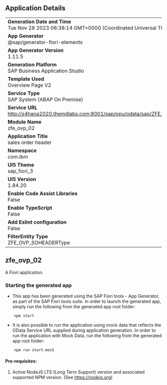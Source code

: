 ## Application Details
|               |
| ------------- |
|**Generation Date and Time**<br>Tue Nov 28 2023 06:38:14 GMT+0000 (Coordinated Universal Time)|
|**App Generator**<br>@sap/generator-fiori-elements|
|**App Generator Version**<br>1.11.5|
|**Generation Platform**<br>SAP Business Application Studio|
|**Template Used**<br>Overview Page V2|
|**Service Type**<br>SAP System (ABAP On Premise)|
|**Service URL**<br>http://s4hana2020.themdlabs.com:8001/sap/opu/odata/sap/ZFE_OVP_SOHEADER_CDS
|**Module Name**<br>zfe_ovp_02|
|**Application Title**<br>sales order header |
|**Namespace**<br>com.ibm|
|**UI5 Theme**<br>sap_fiori_3|
|**UI5 Version**<br>1.84.20|
|**Enable Code Assist Libraries**<br>False|
|**Enable TypeScript**<br>False|
|**Add Eslint configuration**<br>False|
|**FilterEntity Type**<br>ZFE_OVP_SOHEADERType|

## zfe_ovp_02

A Fiori application.

### Starting the generated app

-   This app has been generated using the SAP Fiori tools - App Generator, as part of the SAP Fiori tools suite.  In order to launch the generated app, simply run the following from the generated app root folder:

```
    npm start
```

- It is also possible to run the application using mock data that reflects the OData Service URL supplied during application generation.  In order to run the application with Mock Data, run the following from the generated app root folder:

```
    npm run start-mock
```

#### Pre-requisites:

1. Active NodeJS LTS (Long Term Support) version and associated supported NPM version.  (See https://nodejs.org)


